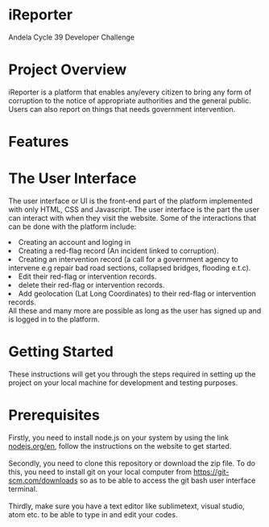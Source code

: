 # iReporter

Andela Cycle 39 Developer Challenge

# Project Overview

iReporter is a platform that enables any/every citizen to bring any form of corruption to the notice of appropriate authorities and the
general public. Users can also report on things that needs government intervention.

# Features
# The User Interface

The user interface or UI is the front-end part of the platform implemented with only HTML, CSS and Javascript. The user interface is the part the user can interact with when they visit the website.
Some of the interactions that can be done with the platform include:
<li> Creating an account and loging in </li>
<li> Creating a red-flag record (An incident linked to corruption). </li>
<li> Creating an intervention record (a call for a government agency to intervene e.g
repair bad road sections, collapsed bridges, flooding e.t.c). </li>
<li> Edit their red-flag or intervention records. </li>
<li> delete their red-flag or intervention records. </li>
<li> Add geolocation (Lat Long Coordinates) to their red-flag or intervention
records. </li>
All these and many more are possible as long as the user has signed up and is logged in to the platform.

# Getting Started

These instructions will get you through the steps required in setting up the project on your local machine for development and testing purposes.

# Prerequisites

Firstly, you need to install node.js on your system by using the link <a href="https://nodejs.org/en">nodejs.org/en</a>, follow the instructions on the website to get started.</br></br>
Secondly, you need to clone this repository or download the zip file. To do this, you need to install git on your local computer from <a href="https://https://git-scm.com/downloads">https://git-scm.com/downloads</a> so as to be able to access the git bash user interface terminal.</br></br>
Thirdly, make sure you have a text editor like sublimetext, visual studio, atom etc. to be able to type in and edit your codes.</br></br>
